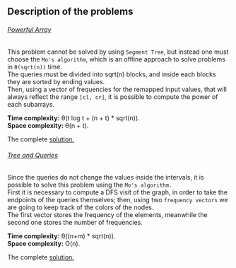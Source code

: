 ## Description of the problems

###### [Powerful Array](https://codeforces.com/contest/86/problem/D)

This problem cannot be solved by using `Segment Tree`, but instead one must choose the `Mo's algorithm`, which is an offline approach to solve problems in `θ(sqrt(n))` time. <br>
The queries must be divided into sqrt(n) blocks, and inside each blocks they are sorted by ending values.<br>
Then, using a vector of frequencies for the remapped input values, that will always reflect the range `[cl, cr]`, it is possible to compute the power of each subarrays.

**Time complexity:** θ(t log t + (n + t) * sqrt(n)). <br>
**Space complexity:** θ(n + t).

The complete [solution.](https://github.com/Claire-gip/CompetitiveProgramming-Unipi/blob/master/Lecture_13/poweful_array.cc)


###### [Tree and Queries](https://codeforces.com/contest/375/problem/D)

Since the queries do not change the values inside the intervals, it is possible to solve this problem using the `Mo's algorithm.`<br>
First it is necessary to compute a DFS visit of the graph, in order to take the endpoints of the queries themselves; then, using two `frequency vectors` we are going to keep track of the colors of the nodes.<br>
The first vector stores the frequency of the elements, meanwhile the second one stores the number of frequencies. <br>

**Time complexity:** θ((n+m) * sqrt(n)). <br>
**Space complexity:** O(n).

The complete [solution.](https://github.com/Claire-gip/CompetitiveProgramming-Unipi/blob/master/Lecture_13/tree.cc)